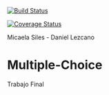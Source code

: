 [![Build Status](https://travis-ci.org/DanielLezcano727/Multiple-Choice.svg?branch=master)](https://travis-ci.org/DanielLezcano727/Multiple-Choice)

[![Coverage Status](https://coveralls.io/repos/github/DanielLezcano727/Multiple-Choice/badge.svg?branch=master)](https://coveralls.io/github/DanielLezcano727/Multiple-Choice?branch=master)

Micaela Siles - Daniel Lezcano

# Multiple-Choice
Trabajo Final
